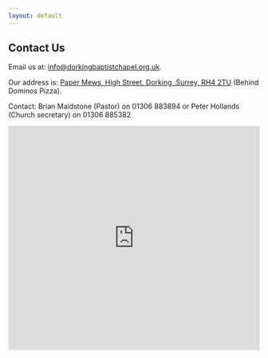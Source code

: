 ```yaml
---
layout: default
---
```


## Contact Us

Email us at: [info@dorkingbaptistchapel.org.uk](mailto:info@dorkingbaptistchapel.org.uk).

Our address is: [Paper Mews, High Street, Dorking, Surrey, RH4 2TU](https://www.google.co.uk/maps/place/Dorking+Strict+Baptist+Chapel/@51.2336296,-0.3277357,19.15z/) (Behind Dominos Pizza).

Contact:  Brian Maidstone (Pastor) on 01306 883894   or   Peter Hollands (Church secretary) on 01306 885382


<iframe src="https://www.google.com/maps/embed?pb=!1m14!1m8!1m3!1d624.552467990715!2d-0.3277357!3d51.2336296!3m2!1i1024!2i768!4f13.1!3m3!1m2!1s0x4875e71d76c99b3b%3A0x7d4fe20cc3d2ae1a!2sDorking+Strict+Baptist+Chapel!5e0!3m2!1snl!2suk!4v1498920404260" width="100%" height="450" frameborder="0" style="border:0" allowfullscreen></iframe>
